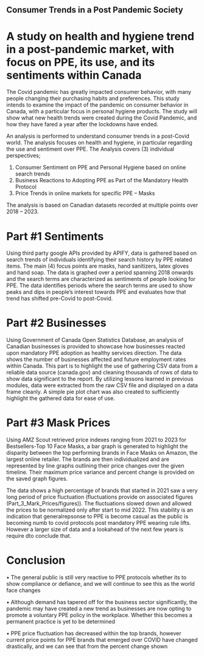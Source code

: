 ## Consumer Trends in a Post Pandemic Society
# A study on health and hygiene trend in a post-pandemic market, with focus on PPE, its use, and its sentiments within Canada

The Covid pandemic has greatly impacted consumer behavior, with many people changing their purchasing habits and preferences. This study intends to examine the impact of the pandemic on consumer behavior in Canada, with a particular focus in personal hygiene products. The study will show what new health trends were created during the Covid Pandemic, and how they have fared a year after the lockdowns have ended.

An analysis is performed to understand consumer trends in a post-Covid world. The analysis focuses on health and hygiene, in particular regarding the use and sentiment over PPE. The Analysis covers (3) individual perspectives;
1.	Consumer Sentiment on PPE and Personal Hygiene based on online search trends
2.	Business Reactions to Adopting PPE as Part of the Mandatory Health Protocol
3.	Price Trends in online markets for specific PPE – Masks

The analysis is based on Canadian datasets recorded at multiple points over 2018 – 2023.

# Part #1 Sentiments

Using third party google APIs provided by APIFY, data is gathered based on search trends of individuals identifying their search history by PPE related items. The main (4) focus points are masks, hand sanitizers, latex gloves and hand soap.
The data is graphed over a period spanning 2018 onwards and the search terms are characterized as sentiments of people looking for PPE. The data identifies periods where the search terms are used to show peaks and dips in people’s interest towards PPE and evaluates how that trend has shifted pre-Covid to post-Covid.

# Part #2 Businesses

Using Government of Canada Open Statistics Database, an analysis of Canadian businesses is provided to showcase how businesses reacted upon mandatory PPE adoption as healthy services direction. The data shows the number of businesses affected and future employment rates within Canada.
This part is to highlight the use of gathering CSV data from a reliable data source (canada.gov) and cleaning thousands of rows of data to show data significant to the report. By utilizing lessons learned in previous modules, data were extracted from the raw CSV file and displayed on a data frame cleanly. A simple pie plot chart was also created to sufficiently highlight the gathered data for ease of use.

# Part #3 Mask Prices

Using AMZ Scout retrieved price indexes ranging from 2021 to 2023 for Bestsellers-Top 10 Face Masks, a bar graph is generated to highlight the disparity between the top performing brands in Face Masks on Amazon, the largest online retailer.
The brands are then individualized and are represented by line graphs outlining their price changes over the given timeline. Their maximum price variance and percent change is provided on the saved graph figures.

The data shows a high percentage of brands that started in 2021 saw a very long period of price fluctuation (fluctuations provide on associated figures (Part_3_Mark_Prices/figures)). The fluctuations slowed down and allowed the prices to be normalized only after start to mid 2022. This stability is an indication that generalrepsonse to PPE is become casual as the public is becoming numb to covid protocols post mandatory PPE wearing rule lifts. However a larger size of data and a lookahead of the next few years is require dto conclude that. 

# Conclusion

•	The general public is still very reactive to PPE protocols whether its to show compliance or defiance, and we will continue to see this as the world face changes

•	Although demand has tapered off for the business sector significantly, the pandemic may have created a new trend as businesses are now opting to promote a voluntary PPE policy in the workplace. Whether this becomes a permanent practice is yet to be determined

•	PPE price fluctuation has decreased within the top brands, however current price points for PPE brands that emerged over COVID have changed drastically, and we can see that from the percent change shown


